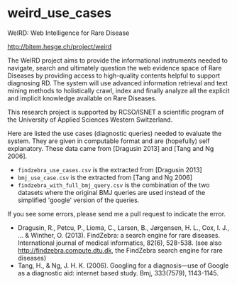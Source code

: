 # weird_use_cases

WeIRD: Web Intelligence for Rare Disease

http://bitem.hesge.ch/project/weird

The WeIRD project aims to provide the informational instruments needed to navigate, search and ultimately question the web evidence space of Rare Diseases by providing access to high-quality contents helpful to support diagnosing RD. The system will use advanced information retrieval and text mining methods to holistically crawl, index and finally analyze all the explicit and implicit knowledge available on Rare Diseases.

This research project is supported by RCSO/ISNET a scientific program of the University of Applied Sciences Western Switzerland.

Here are listed the use cases (diagnostic queries) needed to evaluate the system. They are given in computable format and are (hopefully) self explanatory. These data came from [Dragusin 2013] and [Tang and Ng 2006].

* `findzebra_use_cases.csv` is the extracted from [Dragusin 2013]
* `bmj_use_case.csv` is the extracted from [Tang and Ng 2006]
* `findzebra_with_full_bmj_query.csv` is the combination of the two datasets where the original BMJ queries are used instead of the simplified 'google' version of the queries.


If you see some errors, please send me a pull request to indicate the error.

* Dragusin, R., Petcu, P., Lioma, C., Larsen, B., Jørgensen, H. L., Cox, I. J., ... & Winther, O. (2013). FindZebra: a search engine for rare diseases. International journal of medical informatics, 82(6), 528-538. (see also http://findzebra.compute.dtu.dk, the FindZebra search engine for rare diseases)
* Tang, H., & Ng, J. H. K. (2006). Googling for a diagnosis—use of Google as a diagnostic aid: internet based study. Bmj, 333(7579), 1143-1145.
